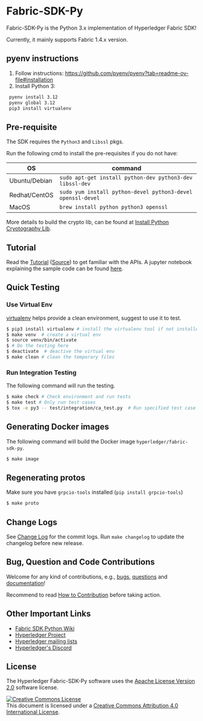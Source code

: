 # Fabric-SDK-Py

Fabric-SDK-Py is the Python 3.x implementation of Hyperledger Fabric SDK!

Currently, it mainly supports Fabric 1.4.x version.

## pyenv instructions

1. Follow instructions: https://github.com/pyenv/pyenv?tab=readme-ov-file#installation
2. Install Python 3:

```bash
 pyenv install 3.12
 pyenv global 3.12
 pip3 install virtualenv
```
  
## Pre-requisite

The SDK requires the `Python3` and `Libssl` pkgs.

Run the following cmd to install the pre-requisites if you do not have:

| OS | command |
| -- | ---------- |
| Ubuntu/Debian | `sudo apt-get install python-dev python3-dev libssl-dev` |
| Redhat/CentOS | `sudo yum install python-devel python3-devel openssl-devel` |
| MacOS | `brew install python python3 openssl` |

More details to build the crypto lib, can be found at [Install Python Cryotography Lib](https://cryptography.io/en/latest/installation).

## Tutorial

Read the [Tutorial](https://fabric-sdk-py.readthedocs.io/en/latest/tutorial.html) ([Source](docs/source/tutorial.md)) to get familiar with the APIs.
A jupyter notebook explaining the sample code can be found [here](Tutorial.ipynb).

## Quick Testing

### Use Virtual Env

[virtualenv](https://virtualenv.pypa.io) helps provide a clean environment, suggest to use it to test.

```sh
$ pip3 install virtualenv # install the virtualenv tool if not installed
$ make venv  # create a virtual env
$ source venv/bin/activate
$ # Do the testing here
$ deactivate  # deactive the virtual env
$ make clean # clean the temporary files
```

### Run Integration Testing
The following command will run the testing.
```sh
$ make check # Check environment and run tests
$ make test # Only run test cases
$ tox -e py3 -- test/integration/ca_test.py  # Run specified test case
```

## Generating Docker images
The following command will build the Docker image `hyperledger/fabric-sdk-py`.

```sh
$ make image
```

## Regenerating protos

Make sure you have `grpcio-tools` installed (`pip install grpcio-tools`)
```sh
$ make proto
```

## Change Logs
See [Change Log](CHANGELOG.md) for the commit logs. Run `make changelog` to update the changelog before new release.

## Bug, Question and Code Contributions
Welcome for any kind of contributions, e.g., [bugs](https://jira.hyperledger.org/projects/FABP), [questions](https://chat.hyperledger.org/channel/fabric-sdk-py) and [documentation](https://github.com/hyperledger/fabric-sdk-py/tree/main/docs)!

Recommend to read [How to Contribution](CONTRIBUTING.md) before taking action.

## Other Important Links

* [Fabric SDK Python Wiki](https://wiki.hyperledger.org/display/fabric/Hyperledger+Fabric+SDK+Py)
* [Hyperledger Project](https://www.hyperledger.org)
* [Hyperledger mailing lists](http://lists.hyperledger.org/)
* [Hyperledger's Discord](https://discord.com/servers/hyperledger-foundation-905194001349627914)


## License <a name="license"></a>
The Hyperledger Fabric-SDK-Py software uses the [Apache License Version 2.0](LICENSE) software license.

<a rel="license" href="http://creativecommons.org/licenses/by/4.0/"><img alt="Creative Commons License" style="border-width:0" src="https://i.creativecommons.org/l/by/4.0/88x31.png" /></a><br />This document is licensed under a <a rel="license" href="http://creativecommons.org/licenses/by/4.0/">Creative Commons Attribution 4.0 International License</a>.

